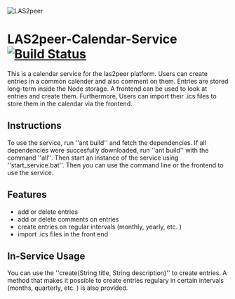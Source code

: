![LAS2peer](https://github.com/rwth-acis/LAS2peer/blob/master/img/logo/bitmap/las2peer-logo-128x128.png)

LAS2peer-Calendar-Service  [![Build Status](https://travis-ci.org/rwth-acis/LAS2peer-Calendar-Service.svg?branch=master)](https://travis-ci.org/rwth-acis/LAS2peer-Calendar-Service)
=======================
This is a calendar service for the las2peer platform. Users can create entries in a common calender and also comment on them. Entries are stored long-term inside the Node storage. A frontend can be used to look at entries and create them. Furthermore, Users can import their .ics files to store them in the calendar via the frontend.

Instructions
--------

To use the service, run ''ant build'' and fetch the dependencies. If all dependencies were succesfully downloaded, run ''ant build'' with the command ''all''. Then start an instance of the service using ''start_service.bat''. Then you can use the command line or the frontend to use the service.

Features
--------
* add or delete entries 
* add or delete comments on entries
* create entries on regular intervals (monthly, yearly, etc. )
* import .ics files in the front end

In-Service Usage
--------

You can use the ''create(String title, String description)'' to create entries. A method that makes it possible to create entries regulary in certain intervals (months, quarterly, etc. ) is also provided.